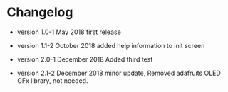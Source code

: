 # Changelog

* version 1.0-1 May 2018 
	first release

* version 1.1-2 October 2018
	added help information to init screen

* version 2.0-1 December 2018
	Added third test

	

* version 2.1-2 December 2018
        minor update, Removed adafruits OLED GFx library, not needed. 
